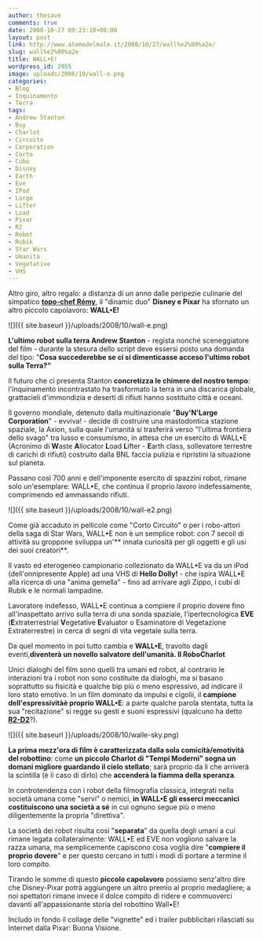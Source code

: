 ```yaml
---
author: thesave
comments: true
date: 2008-10-27 09:23:18+00:00
layout: post
link: http://www.atomodelmale.it/2008/10/27/wall%e2%80%a2e/
slug: wall%e2%80%a2e
title: WALL•E!
wordpress_id: 2955
image: uploads/2008/10/wall-e.png
categories:
- Blog
- Inquinamento
- Terra
tags:
- Andrew Stanton
- Buy
- Charlot
- Circuito
- Corporation
- Corto
- Cubo
- Disney
- Earth
- Eve
- IPod
- Large
- Lifter
- Load
- Pixar
- R2
- Robot
- Rubik
- Star Wars
- Umanità
- Vegetative
- VHS
---
```


Altro giro, altro regalo: a distanza di un anno dalle peripezie culinarie del simpatico **[topo-chef Rémy](/2007/11/12/ratatouille-il-topo-chef/)**, il "dinamic duo" **Disney e Pixar** ha sfornato un altro piccolo capolavoro: **WALL•E!**

![]({{ site.baseurl }}/uploads/2008/10/wall-e.png)

**L'ultimo robot sulla terra Andrew Stanton** - regista nonché sceneggiatore del film - durante la stesura dello script deve essersi posto una domanda del tipo: "**Cosa succederebbe se ci si dimenticasse acceso l'ultimo robot sulla Terra?"**

Il futuro che ci presenta Stanton **concretizza le chimere del nostro tempo**: l'inquinamento incontrastato ha trasformato la terra in una discarica globale, grattacieli d'immondizia e deserti di rifiuti hanno sostituito città e oceani.

Il governo mondiale, detenuto dalla multinazionale "**Buy'N'Large Corporation**" - evviva! - decide di costruire una mastodontica stazione spaziale, la Axion, sulla quale l'umanità si trasferirà verso "l'ultima frontiera dello svago" tra lusso e consumismo, in attesa che un esercito di WALL•E (Acronimo di **W**aste **A**llocator **L**oad **L**ifter - **E**arth class, sollevatore terrestre di carichi di rifiuti) costruito dalla BNL faccia pulizia e ripristini la situazione sul pianeta.

Passano così 700 anni e dell'imponente esercito di spazzini robot, rimane solo un'esemplare: WALL•E, che continua il proprio lavoro indefessamente, comprimendo ed ammassando rifiuti.

![]({{ site.baseurl }}/uploads/2008/10/wall-e2.png)

Come già accaduto in pellicole come "Corto Circuito" o per i robo-attori della saga di Star Wars, WALL•E non è un semplice robot: con 7 secoli di attività su groppone sviluppa un'** innata curiosità per gli oggetti e gli usi dei suoi creatori**.

Il vasto ed eterogeneo campionario collezionato da WALL•E va da un iPod (dell'onnipresente Apple) ad una VHS di **Hello Dolly!** - che ispira WALL•E alla ricerca di una "anima gemella" - fino ad arrivare agli Zippo, i cubi di Rubik e le normali lampadine.

Lavoratore indefesso, WALL•E continua a compiere il proprio dovere fino all'inaspettato arrivo sulla terra di una sonda spaziale, l'ipertecnologica **EVE** (**E**xtraterrestrial **V**egetative **E**valuator o Esaminatore di Vegetazione Extraterrestre) in cerca di segni di vita vegetale sulla terra.

Da quel momento in poi tutto cambia e **WALL•E**, travolto dagli eventi,**diventerà un novello salvatore dell'umanità. Il RoboCharlot**

Unici dialoghi del film sono quelli tra umani ed robot, al contrario le interazioni tra i robot non sono costituite da dialoghi, ma si basano soprattutto su fisicità e qualche bip più o meno espressivo, ad indicare il loro stato emotivo. In un film dominato da impulsi e cigolii, il **campione dell'espressivitàè proprio WALL•E**: a parte qualche parola stentata, tutta la sua "recitazione" si regge su gesti e suoni espressivi (qualcuno ha detto **[R2-D2](http://it.wikipedia.org/wiki/R2-D2)**?).

![]({{ site.baseurl }}/uploads/2008/10/walle-sky.png)

**La prima mezz'ora di film è caratterizzata dalla sola comicità/emotività del robottino**: come **un piccolo Charlot di "Tempi Moderni" sogna un domani migliore guardando il cielo stellato**; sarà proprio da lì che arriverà la scintilla (è il caso di dirlo) che **accenderà la fiamma della speranza**.

In controtendenza con i robot della filmografia classica, integrati nella società umana come "servi" o nemici, **in WALL•E gli esserci meccanici costituiscono una società a sé** in cui ognuno segue più o meno diligentemente la propria "direttiva".

La società dei robot risulta così "**separata**" da quella degli umani a cui rimane legata collateralmente: WALL•E ed EVE non vogliono salvare la razza umana, ma semplicemente capiscono cosa voglia dire "**compiere il proprio dovere**" e per questo cercano in tutti i modi di portare a termine il loro compito.

Tirando le somme di questo **piccolo capolavoro** possiamo senz'altro dire che Disney-Pixar potrà aggiungere un altro premio al proprio medagliere; a noi spettatori rimane invece il dolce compito di ridere e commuoverci davanti all'appassionante storia del robottino Wall•E!

Includo in fondo il collage delle "vignette" ed i trailer pubblicitari rilasciati su Internet dalla Pixar: Buona Visione.